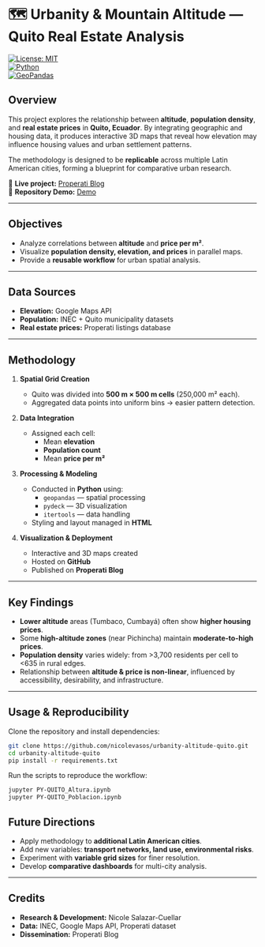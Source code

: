 # 🗺️ Urbanity & Mountain Altitude — Quito Real Estate Analysis  

[![License: MIT](https://img.shields.io/badge/License-MIT-green.svg)](LICENSE)  
[![Python](https://img.shields.io/badge/python-3.9%2B-blue)](https://www.python.org/)  
[![GeoPandas](https://img.shields.io/badge/GeoPandas-0.14+-orange)](https://geopandas.org/)  

## Overview  
This project explores the relationship between **altitude**, **population density**, and **real estate prices** in **Quito, Ecuador**. By integrating geographic and housing data, it produces interactive 3D maps that reveal how elevation may influence housing values and urban settlement patterns.  

The methodology is designed to be **replicable** across multiple Latin American cities, forming a blueprint for comparative urban research.  

🔗 **Live project:** [Properati Blog](https://blog.properati.com.ec/altura-sobre-nivel-del-mar-y-viviendas-en-quito/)  
🔗 **Repository Demo:** [Demo](nicolevasos.github.io/elevation_quito/)  

---

## Objectives  
- Analyze correlations between **altitude** and **price per m²**.  
- Visualize **population density, elevation, and prices** in parallel maps.  
- Provide a **reusable workflow** for urban spatial analysis.  

---

## Data Sources  
- **Elevation:** Google Maps API  
- **Population:** INEC + Quito municipality datasets  
- **Real estate prices:** Properati listings database  

---

## Methodology  

1. **Spatial Grid Creation**  
   - Quito was divided into **500 m × 500 m cells** (250,000 m² each).  
   - Aggregated data points into uniform bins → easier pattern detection.  

2. **Data Integration**  
   - Assigned each cell:  
     - Mean **elevation**  
     - **Population count**  
     - Mean **price per m²**  

3. **Processing & Modeling**  
   - Conducted in **Python** using:  
     - `geopandas` — spatial processing  
     - `pydeck` — 3D visualization  
     - `itertools` — data handling  
   - Styling and layout managed in **HTML**  

4. **Visualization & Deployment**  
   - Interactive and 3D maps created  
   - Hosted on **GitHub**  
   - Published on **Properati Blog**  

---

## Key Findings  
- **Lower altitude** areas (Tumbaco, Cumbayá) often show **higher housing prices**.  
- Some **high-altitude zones** (near Pichincha) maintain **moderate-to-high prices**.  
- **Population density** varies widely: from >3,700 residents per cell to <635 in rural edges.  
- Relationship between **altitude & price is non-linear**, influenced by accessibility, desirability, and infrastructure.  

---

## Usage & Reproducibility  
Clone the repository and install dependencies:  

```bash
git clone https://github.com/nicolevasos/urbanity-altitude-quito.git
cd urbanity-altitude-quito
pip install -r requirements.txt
```
Run the scripts to reproduce the workflow:

```bash
jupyter PY-QUITO_Altura.ipynb
jupyter PY-QUITO_Poblacion.ipynb
```

## Future Directions

- Apply methodology to **additional Latin American cities**.  
- Add new variables: **transport networks, land use, environmental risks**.  
- Experiment with **variable grid sizes** for finer resolution.  
- Develop **comparative dashboards** for multi-city analysis.  

---

## Credits

- **Research & Development:** Nicole Salazar-Cuellar  
- **Data:** INEC, Google Maps API, Properati dataset  
- **Dissemination:** Properati Blog  

